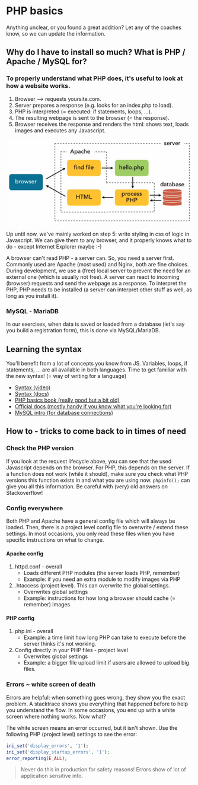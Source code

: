 # PHP basics

Anything unclear, or you found a great addition?
Let any of the coaches know, so we can update the information.

## Why do I have to install so much? What is PHP / Apache / MySQL for?

### To properly understand what PHP does, it's useful to look at how a website works.

1. Browser --> requests yoursite.com.
2. Server prepares a response (e.g. looks for an index.php to load).
3. PHP is interpreted (= executed: if statements, loops, ...).
4. The resulting webpage is sent to the browser (= the response).
5. Browser receives the response and renders the html: shows text, loads images and executes any Javascript.

![](./assets/request-response-cycle.png)

Up until now, we've mainly worked on step 5: write styling in css of logic in Javascript.
We can give them to any browser, and it properly knows what to do - except Internet Explorer maybe :-)

A browser can't read PHP - a server can.
So, you need a server first. Commonly used are Apache (most used) and Nginx, both are fine choices.
During development, we use a (free) local server to prevent the need for an external one (which is usually not free).
A server can react to incoming (browser) requests and send the webpage as a response.
To interpret the PHP, PHP needs to be installed (a server can interpret other stuff as well, as long as you install it).

### MySQL - MariaDB

In our exercises, when data is saved or loaded from a database (let's say you build a registration form), this is done via MySQL/MariaDB.

## Learning the syntax

You'll benefit from a lot of concepts you know from JS.
Variables, loops, if statements, ... are all available in both languages.
Time to get familiar with the new syntax! (= way of writing for a language)

- [Syntax (video)](https://www.youtube.com/playlist?list=PL0eyrZgxdwhwwQQZA79OzYwl5ewA7HQih)
- [Syntax (docs)](https://www.w3schools.com/php/php_syntax.asp)
- [PHP basics book (really good but a bit old)](https://daylerees.com/php-pandas/)
- [Official docs (mostly handy if you know what you're looking for)](https://www.php.net/)
- [MySQL intro (for database connections)](https://www.w3schools.com/sql/sql_intro.asp)

## How to - tricks to come back to in times of need

### Check the PHP version

If you look at the request lifecycle above, you can see that the used Javascript depends on the browser.
For PHP, this depends on the server.
If a function does not work (while it should), make sure you check what PHP versions this function exists in and what you are using now. 
`phpinfo();` can give you all this information. Be careful with (very) old answers on Stackoverflow!

### Config everywhere

Both PHP and Apache have a general config file which will always be loaded.
Then, there is a project level config file to overwrite / extend these settings.
In most occasions, you only read these files when you have specific instructions on what to change.

#### Apache config

1. httpd.conf - overall
    - Loads different PHP modules (the server loads PHP, remember)
    - Example: if you need an extra module to modify images via PHP
2. .htaccess (project level). This can overwrite the global settings.
    - Overwrites global settings
    - Example: instructions for how long a browser should cache (= remember) images

#### PHP config

1. php.ini - overall
    - Example: a time limit how long PHP can take to execute before the server thinks it's not working.
2. Config directly in your PHP files - project level
    - Overwrites global settings
    - Example: a bigger file upload limit if users are allowed to upload big files.
    
### Errors ~ white screen of death

Errors are helpful: when something goes wrong, they show you the exact problem.
A stacktrace shows you everything that happened before to help you understand the flow.
In some occasions, you end up with a white screen where nothing works. Now what?

The white screen means an error occurred, but it isn't shown.
Use the following PHP (project level) settings to see the error:
```php
ini_set('display_errors', '1');
ini_set('display_startup_errors', '1');
error_reporting(E_ALL);
```

> Never do this in production for safety reasons! Errors show of lot of application sensitive info.